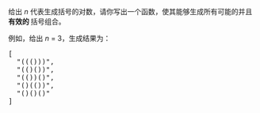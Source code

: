 <html>
 <body>
  <p>
   给出
   <em>
    n
   </em>
   代表生成括号的对数，请你写出一个函数，使其能够生成所有可能的并且
   <strong>
    有效的
   </strong>
   括号组合。
  </p>
  <p>
   例如，给出
   <em>
    n
   </em>
   =
   <em>
   </em>
   3，生成结果为：
  </p>
  <pre>[
  "((()))",
  "(()())",
  "(())()",
  "()(())",
  "()()()"
]
</pre>
 </body>
</html>